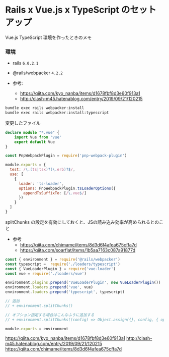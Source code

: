 # Rails x Vue.js x TypeScript のセットアップ

Vue.js TypeScript 環境を作ったときのメモ

###  環境

- rails `6.0.2.1`
- @rails/webpacker `4.2.2`

- 参考:
  - https://qiita.com/kyo_nanba/items/d1678fbf8d3e60f913a1
  - http://clash-m45.hatenablog.com/entry/2019/09/21/120215

```.sh
bundle exec rails webpacker:install
bundle exec rails webpacker:install:typescript
```

変更したファイル

```app/javascript/packs/types/vue.d.ts
declare module "*.vue" {
    import Vue from 'vue'
    export default Vue
}
```

```config/webpack/loaders/typescript.js
const PnpWebpackPlugin = require('pnp-webpack-plugin')

module.exports = {
  test: /\.(ts|tsx)?(\.erb)?$/,
  use: [
    {
      loader: 'ts-loader',
      options: PnpWebpackPlugin.tsLoaderOptions({
        appendTsSuffixTo: [/\.vue$/]
      })
    }
  ]
}
```

splitChunks の設定を有効にしておくと、JSの読み込み効率が高められるとのこと

- 参考
  - https://qiita.com/chimame/items/8d3d6f4afea675cffa7d
  - https://qiita.com/soarflat/items/1b5aa7163c087a91877d

```config/webpack/environment.js
const { environment } = require('@rails/webpacker')
const typescript =  require('./loaders/typescript')
const { VueLoaderPlugin } = require('vue-loader')
const vue = require('./loaders/vue')

environment.plugins.prepend('VueLoaderPlugin', new VueLoaderPlugin())
environment.loaders.prepend('vue', vue)
environment.loaders.prepend('typescript', typescript)

// 追加
// + environment.splitChunks()

// オプション指定する場合はこんなふうに追加する
// + environment.splitChunks((config) => Object.assign({}, config, { optimization: { splitChunks: false }}))

module.exports = environment
```

https://qiita.com/kyo_nanba/items/d1678fbf8d3e60f913a1
http://clash-m45.hatenablog.com/entry/2019/09/21/120215
https://qiita.com/chimame/items/8d3d6f4afea675cffa7d

